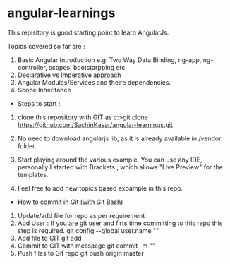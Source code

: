# angular-learnings
This repisitory is good starting point to learn AngularJs.

Topics covered so far are :

1. Basic Angular Introduction e.g. Two Way Data Binding, ng-app, ng-controller, scopes, bootstarpping etc
2. Declarative vs Imperative approach
3. Angular Modules/Services and theire dependencies.
4. Scope Inheritance 


* Steps to start :

1. clone this repository with GIT as
c:\>git clone https://github.com/SachinKasar/angular-learnings.git

2. No need to download angularjs lib, as it is already available in /vendor folder.

3. Start playing around the various example.
You can use any IDE, personally I started with Brackets , which allows "Live Preview" for the templates. 

4. Feel free to add new topics based expample in this repo.



* How to commit in Git (with Git Bash)

1. Update/add file for repo as per requirement
2. Add User : If you are git user and firts time committing to this repo this step is required.
    git config --global  user.name "<GIT User Name>"
2. Add file to GIT
    git add <fileName>
3. Commit to GIT with messaage
    git commit -m "<Your comment for this commit>"
4.  Push files to Git repo
    git push origin master
